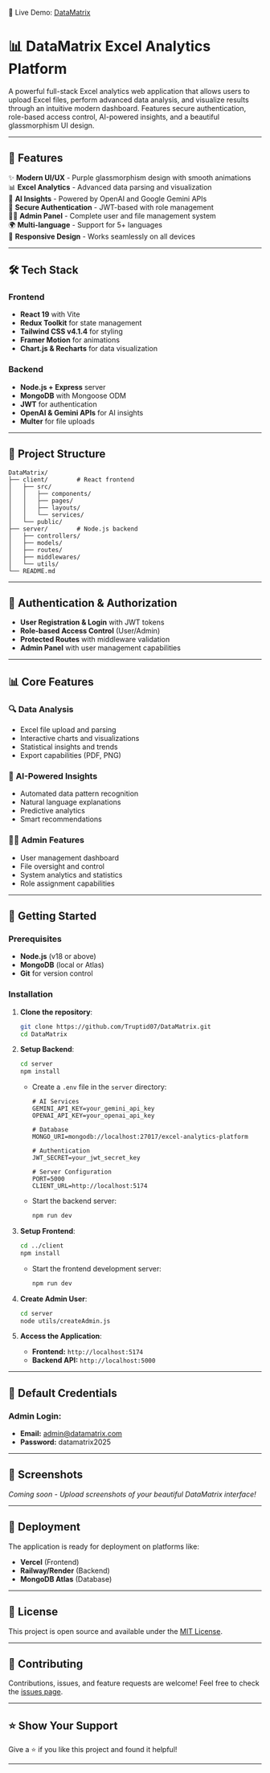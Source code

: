 🚀 Live Demo: [DataMatrix](https://datamatrix-ui.onrender.com/)


# 📊 DataMatrix Excel Analytics Platform

A powerful full-stack Excel analytics web application that allows users to upload Excel files, perform advanced data analysis, and visualize results through an intuitive modern dashboard. Features secure authentication, role-based access control, AI-powered insights, and a beautiful glassmorphism UI design.

---

## 🚀 Features

✨ **Modern UI/UX** - Purple glassmorphism design with smooth animations  
📊 **Excel Analytics** - Advanced data parsing and visualization  
🤖 **AI Insights** - Powered by OpenAI and Google Gemini APIs  
🔐 **Secure Authentication** - JWT-based with role management  
👨‍💼 **Admin Panel** - Complete user and file management system  
🌍 **Multi-language** - Support for 5+ languages  
📱 **Responsive Design** - Works seamlessly on all devices  

---

## 🛠️ Tech Stack

### Frontend
- **React 19** with Vite
- **Redux Toolkit** for state management
- **Tailwind CSS v4.1.4** for styling
- **Framer Motion** for animations
- **Chart.js & Recharts** for data visualization

### Backend
- **Node.js + Express** server
- **MongoDB** with Mongoose ODM
- **JWT** for authentication
- **OpenAI & Gemini APIs** for AI insights
- **Multer** for file uploads

---

## 📁 Project Structure

```
DataMatrix/
├── client/        # React frontend
│   ├── src/
│   │   ├── components/
│   │   ├── pages/
│   │   ├── layouts/
│   │   └── services/
│   └── public/
├── server/        # Node.js backend
│   ├── controllers/
│   ├── models/
│   ├── routes/
│   ├── middlewares/
│   └── utils/
└── README.md
```

---

## 🔐 Authentication & Authorization

- **User Registration & Login** with JWT tokens
- **Role-based Access Control** (User/Admin)
- **Protected Routes** with middleware validation
- **Admin Panel** with user management capabilities

---

## 📊 Core Features

### 🔍 **Data Analysis**
- Excel file upload and parsing
- Interactive charts and visualizations
- Statistical insights and trends
- Export capabilities (PDF, PNG)

### 🤖 **AI-Powered Insights**
- Automated data pattern recognition
- Natural language explanations
- Predictive analytics
- Smart recommendations

### 👨‍💼 **Admin Features**
- User management dashboard
- File oversight and control
- System analytics and statistics
- Role assignment capabilities

---

## 🚀 Getting Started

### Prerequisites

- **Node.js** (v18 or above)
- **MongoDB** (local or Atlas)
- **Git** for version control

### Installation

1. **Clone the repository**:

   ```bash
   git clone https://github.com/Truptid07/DataMatrix.git
   cd DataMatrix
   ```

2. **Setup Backend**:

   ```bash
   cd server
   npm install
   ```

   - Create a `.env` file in the `server` directory:

     ```env
     # AI Services
     GEMINI_API_KEY=your_gemini_api_key
     OPENAI_API_KEY=your_openai_api_key

     # Database
     MONGO_URI=mongodb://localhost:27017/excel-analytics-platform

     # Authentication
     JWT_SECRET=your_jwt_secret_key

     # Server Configuration
     PORT=5000
     CLIENT_URL=http://localhost:5174
     ```

   - Start the backend server:

     ```bash
     npm run dev
     ```

3. **Setup Frontend**:

   ```bash
   cd ../client
   npm install
   ```

   - Start the frontend development server:

     ```bash
     npm run dev
     ```

4. **Create Admin User**:

   ```bash
   cd server
   node utils/createAdmin.js
   ```

5. **Access the Application**:

   - **Frontend:** `http://localhost:5174`
   - **Backend API:** `http://localhost:5000`

---

## 🔑 Default Credentials

### Admin Login:
- **Email:** admin@datamatrix.com
- **Password:** datamatrix2025

---

## 🌟 Screenshots

*Coming soon - Upload screenshots of your beautiful DataMatrix interface!*

---

## 🚀 Deployment

The application is ready for deployment on platforms like:
- **Vercel** (Frontend)
- **Railway/Render** (Backend)
- **MongoDB Atlas** (Database)

---

## 📝 License

This project is open source and available under the [MIT License](LICENSE).

---

## 🤝 Contributing

Contributions, issues, and feature requests are welcome! Feel free to check the [issues page](../../issues).

---

## ⭐ Show Your Support

Give a ⭐ if you like this project and found it helpful!

---

